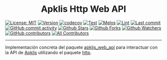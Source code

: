 <h1 align="center">Apklis Http Web API</h1>

[![License: MIT](https://img.shields.io/badge/License-MIT-green.svg?label=license)](https://opensource.org/licenses/MIT)
[![Version](https://img.shields.io/pub/v/apklis_http_web_api)](https://pub.dev/packages/apklis_http_web_api)
[![codecov](https://codecov.io/gh/fluttercuba/apklis-dart-flutter/branch/main/graph/badge.svg?token=RTBS8EX4GQ)](https://codecov.io/gh/fluttercuba/apklis-dart-flutter)
[![Test](https://github.com/fluttercuba/apklis-dart-flutter/actions/workflows/test.yml/badge.svg)](https://github.com/fluttercuba/apklis-dart-flutter/actions/workflows/test.yml)
[![Melos](https://img.shields.io/badge/maintained%20with-melos-f700ff.svg?style=flat-square)](https://github.com/invertase/melos) [![Lint](https://img.shields.io/badge/style-lint-4BC0F.svg)](https://pub.dev/packages/lint)
[![Last commit](https://img.shields.io/github/last-commit/fluttercuba/apklis-dart-flutter.svg?style=flat)](https://github.com/fluttercuba/apklis-dart-flutter/commits)
[![GitHub commit activity](https://img.shields.io/github/commit-activity/m/fluttercuba/apklis-dart-flutter)](https://github.com/fluttercuba/apklis-dart-flutter/commits)
[![Github Stars](https://img.shields.io/github/stars/fluttercuba/apklis-dart-flutter?style=flat&logo=github)](https://github.com/fluttercuba/apklis-dart-flutter/stargazers)
[![Github Forks](https://img.shields.io/github/forks/fluttercuba/apklis-dart-flutter?style=flat&logo=github)](https://github.com/fluttercuba/apklis-dart-flutter/network/members)
[![Github Watchers](https://img.shields.io/github/watchers/fluttercuba/apklis-dart-flutter?style=flat&logo=github)](https://github.com/fluttercuba/apklis-dart-flutter)
[![GitHub contributors](https://img.shields.io/github/contributors/fluttercuba/apklis-dart-flutter?label=code%20contributors)](https://github.com/fluttercuba/apklis-dart-flutter/graphs/contributors) <!-- ALL-CONTRIBUTORS-BADGE:START - Do not remove or modify this section -->
[![All Contributors](https://img.shields.io/badge/all_contributors-1-orange.svg?style=flat-square)](#contributors-)
<!-- ALL-CONTRIBUTORS-BADGE:END -->

---

Implementación concreta del paquete [apklis_web_api](https://pub.dev/packages/apklis_web_api) para interactuar con la API de [Apklis](https://apklis.cu) utilizando el paquete [http](https://pub.dev/packages/http).
